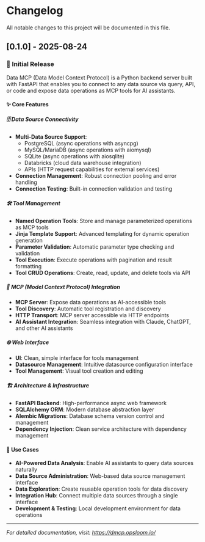 # Changelog

All notable changes to this project will be documented in this file.

## [0.1.0] - 2025-08-24

### 🚀 Initial Release

Data MCP (Data Model Context Protocol) is a Python backend server built with FastAPI that enables you to connect to any data source via query, API, or code and expose data operations as MCP tools for AI assistants.

#### ✨ Core Features

##### 🗄️ Data Source Connectivity
- **Multi-Data Source Support**: 
  - PostgreSQL (async operations with asyncpg)
  - MySQL/MariaDB (async operations with aiomysql)
  - SQLite (async operations with aiosqlite)
  - Databricks (cloud data warehouse integration)
  - APIs (HTTP request capabilities for external services)
- **Connection Management**: Robust connection pooling and error handling
- **Connection Testing**: Built-in connection validation and testing

##### 🛠️ Tool Management
- **Named Operation Tools**: Store and manage parameterized operations as MCP tools
- **Jinja Template Support**: Advanced templating for dynamic operation generation
- **Parameter Validation**: Automatic parameter type checking and validation
- **Tool Execution**: Execute operations with pagination and result formatting
- **Tool CRUD Operations**: Create, read, update, and delete tools via API

##### 🔌 MCP (Model Context Protocol) Integration
- **MCP Server**: Expose data operations as AI-accessible tools
- **Tool Discovery**: Automatic tool registration and discovery
- **HTTP Transport**: MCP server accessible via HTTP endpoints
- **AI Assistant Integration**: Seamless integration with Claude, ChatGPT, and other AI assistants

##### 🌐 Web Interface
- **UI**: Clean, simple interface for tools management
- **Datasource Management**: Intuitive datasource configuration interface
- **Tool Management**: Visual tool creation and editing

##### 🏗️ Architecture & Infrastructure
- **FastAPI Backend**: High-performance async web framework
- **SQLAlchemy ORM**: Modern database abstraction layer
- **Alembic Migrations**: Database schema version control and management
- **Dependency Injection**: Clean service architecture with dependency management

#### 🎯 Use Cases
- **AI-Powered Data Analysis**: Enable AI assistants to query data sources naturally
- **Data Source Administration**: Web-based data source management interface
- **Data Exploration**: Create reusable operation tools for data discovery
- **Integration Hub**: Connect multiple data sources through a single interface
- **Development & Testing**: Local development environment for data operations

---

*For detailed documentation, visit: https://dmcp.opsloom.io/*

